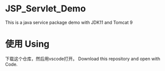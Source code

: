 # JSP_Servlet_Demo
This is a java service package demo with JDK11 and Tomcat 9
# 使用 Using
下载这个仓库，然后用vscode打开。
Download this repository and open with Code.

